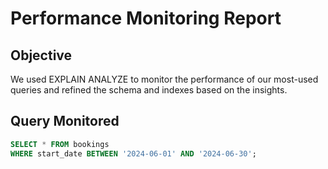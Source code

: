 # Performance Monitoring Report

## Objective
We used EXPLAIN ANALYZE to monitor the performance of our most-used queries and refined the schema and indexes based on the insights.

## Query Monitored
```sql
SELECT * FROM bookings
WHERE start_date BETWEEN '2024-06-01' AND '2024-06-30';
